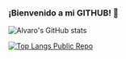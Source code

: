 ### ¡Bienvenido a mi GITHUB! 👋

![Alvaro's GitHub stats](https://github-readme-stats.vercel.app/api?username=Torres1373&count_private=false&show_icons=true&theme=dark)

[![Top Langs Public Repo](https://github-readme-stats.vercel.app/api/top-langs/?username=Torres1373&theme=dark)](https://github.com/anuraghazra/github-readme-stats)

<!--
[![Visits Badge](https://badges.pufler.dev/visits/Torres1373/Torres1373)](https://badges.pufler.dev)
**Torres1373/Torres1373** is a ✨ _special_ ✨ repository because its `README.md` (this file) appears on your GitHub profile.

Here are some ideas to get you started:

- 🔭 I’m currently working on ...
- 🌱 I’m currently learning ...
- 👯 I’m looking to collaborate on ...
- 🤔 I’m looking for help with ...
- 💬 Ask me about ...
- 📫 How to reach me: ...
- 😄 Pronouns: ...
- ⚡ Fun fact: ...
-->

